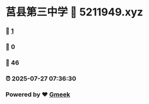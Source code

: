 # 莒县第三中学 :link: 5211949.xyz 
### :page_facing_up: [1](5211949.xyz/tag.html) 
### :speech_balloon: 0 
### :hibiscus: 46 
### :alarm_clock: 2025-07-27 07:36:30 
### Powered by :heart: [Gmeek](https://github.com/Meekdai/Gmeek)
